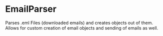 # EmailParser
Parses .eml Files (downloaded emails) and creates objects out of them. Allows for custom creation of email objects and sending of emails as well.
